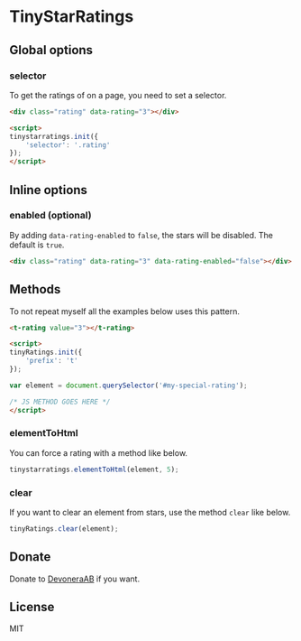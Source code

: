 # TinyStarRatings

## Global options

### selector

To get the ratings of on a page, you need to set a selector.

```html
<div class="rating" data-rating="3"></div>

<script>
tinystarratings.init({
    'selector': '.rating'
});
</script>
```

## Inline options

### enabled (optional)

By adding `data-rating-enabled` to `false`, the stars will be disabled. The default is `true`.

```html
<div class="rating" data-rating="3" data-rating-enabled="false"></div>
```

##  Methods

To not repeat myself all the examples below uses this pattern.

```html
<t-rating value="3"></t-rating>

<script>
tinyRatings.init({
    'prefix': 't'
});

var element = document.querySelector('#my-special-rating');

/* JS METHOD GOES HERE */
</script>
```

### elementToHtml

You can force a rating with a method like below.

```js
tinystarratings.elementToHtml(element, 5);
```

### clear

If you want to clear an element from stars, use the method `clear` like below.

```js
tinyRatings.clear(element);
```

## Donate

Donate to [DevoneraAB](https://www.paypal.me/DevoneraAB) if you want.

## License

MIT